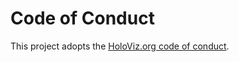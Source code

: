 # Code of Conduct

This project adopts the [HoloViz.org code of conduct](https://github.com/holoviz/holoviz/blob/8257fe24af9d18598cee9f55055b78301307bd65/CODE_OF_CONDUCT.md).